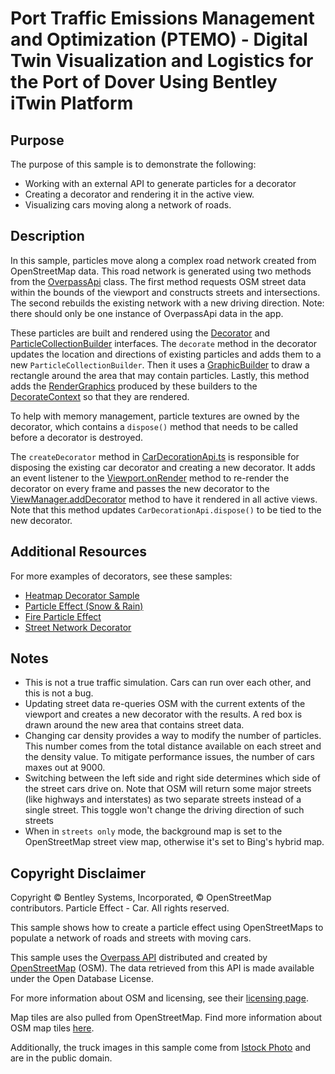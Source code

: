 # Port Traffic Emissions Management and Optimization (PTEMO) - Digital Twin Visualization and Logistics for the Port of Dover Using Bentley iTwin Platform

## Purpose

The purpose of this sample is to demonstrate the following:

* Working with an external API to generate particles for a decorator
* Creating a decorator and rendering it in the active view.
* Visualizing cars moving along a network of roads.

## Description

In this sample, particles move along a complex road network created from OpenStreetMap data. This road network is generated using two methods from the [OverpassApi](./open-street-map/OverpassApi.ts) class. The first method requests OSM street data within the bounds of the viewport and constructs streets and intersections. The second rebuilds the existing network with a new driving direction. Note: there should only be one instance of OverpassApi data in the app.

These particles are built and rendered using the [Decorator](https://www.itwinjs.org/reference/core-frontend/views/decorator/) and [ParticleCollectionBuilder](https://www.itwinjs.org/reference/core-frontend/rendering/particlecollectionbuilder/) interfaces. The `decorate` method in the decorator updates the location and directions of existing particles and adds them to a new `ParticleCollectionBuilder`. Then it uses a [GraphicBuilder](https://www.itwinjs.org/reference/core-frontend/rendering/graphicbuilder/) to draw a rectangle around the area that may contain particles. Lastly, this method adds the [RenderGraphics](https://www.itwinjs.org/reference/core-frontend/rendering/rendergraphic/) produced by these builders to the [DecorateContext](https://www.itwinjs.org/reference/core-frontend/rendering/decoratecontext) so that they are rendered.

To help with memory management, particle textures are owned by the decorator, which contains a `dispose()` method that needs to be called before a decorator is destroyed.

The `createDecorator` method in [CarDecorationApi.ts]("./CarDecorationApi.ts") is responsible for disposing the existing car decorator and creating a new decorator. It adds an event listener to the [Viewport.onRender](https://www.itwinjs.org/reference/core-frontend/views/viewport/?term=onrender#onrender) method to re-render the decorator on every frame and passes the new decorator to the [ViewManager.addDecorator](https://www.itwinjs.org/reference/core-frontend/views/viewmanager/adddecorator/) method to have it rendered in all active views. Note that this method updates `CarDecorationApi.dispose()` to be tied to the new decorator.

## Additional Resources

For more examples of decorators, see these samples:

* [Heatmap Decorator Sample](../Heatmap%20Decorator/readme.md)
* [Particle Effect (Snow & Rain)](../Snow%20and%20Rain%20Particle%20Effect/readme.md)
* [Fire Particle Effect](../Fire%20Particle%20Effect/readme.md)
* [Street Network Decorator](../Street%20Network%20Decorator/readme.md)

## Notes

* This is not a true traffic simulation. Cars can run over each other, and this is not a bug.
* Updating street data re-queries OSM with the current extents of the viewport and creates a new decorator with the results. A red box is drawn around the new area that contains street data.
* Changing car density provides a way to modify the number of particles. This number comes from the total distance available on each street and the density value. To mitigate performance issues, the number of cars maxes out at 9000.
* Switching between the left side and right side determines which side of the street cars drive on. Note that OSM will return some major streets (like highways and interstates) as two separate streets instead of a single street. This toggle won't change the driving direction of such streets
* When in `streets only` mode, the background map is set to the OpenStreetMap street view map, otherwise it's set to Bing's hybrid map.

## Copyright Disclaimer

Copyright © Bentley Systems, Incorporated, © OpenStreetMap contributors. Particle Effect - Car. All rights reserved.

This sample shows how to create a particle effect using OpenStreetMaps to populate a network of roads and streets with moving cars.

This sample uses the [Overpass API](https://wiki.openstreetmap.org/wiki/Overpass_API) distributed and created by [OpenStreetMap](https://www.openstreetmap.org/) (OSM). The data retrieved from this API is made available under the Open Database License.

For more information about OSM and licensing, see their [licensing page](https://www.openstreetmap.org/copyright).

Map tiles are also pulled from OpenStreetMap. Find more information about OSM map tiles [here](https://wiki.openstreetmap.org/wiki/Tiles).

Additionally, the truck images in this sample come from [Istock Photo](https://www.istockphoto.com/search/more-like-this/1415230916?assettype=image%2Cfilm&mediatype=illustration&phrase=truck%20top%20view) and are in the public domain.
